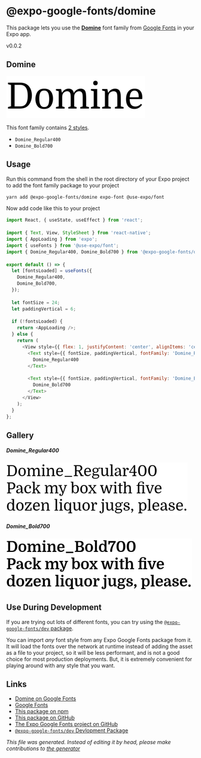 # @expo-google-fonts/domine

This package lets you use the [**Domine**](https://fonts.google.com/specimen/Domine) font family from [Google Fonts](https://fonts.google.com/) in your Expo app.

v0.0.2

## Domine

![Domine](./font-family.png)

This font family contains [2 styles](#gallery).

- `Domine_Regular400`
- `Domine_Bold700`

## Usage

Run this command from the shell in the root directory of your Expo project to add the font family package to your project
```sh
yarn add @expo-google-fonts/domine expo-font @use-expo/font
```

Now add code like this to your project
```js
import React, { useState, useEffect } from 'react';

import { Text, View, StyleSheet } from 'react-native';
import { AppLoading } from 'expo';
import { useFonts } from '@use-expo/font';
import { Domine_Regular400, Domine_Bold700 } from '@expo-google-fonts/domine';

export default () => {
  let [fontsLoaded] = useFonts({
    Domine_Regular400,
    Domine_Bold700,
  });

  let fontSize = 24;
  let paddingVertical = 6;

  if (!fontsLoaded) {
    return <AppLoading />;
  } else {
    return (
      <View style={{ flex: 1, justifyContent: 'center', alignItems: 'center' }}>
        <Text style={{ fontSize, paddingVertical, fontFamily: 'Domine_Regular400' }}>
          Domine_Regular400
        </Text>

        <Text style={{ fontSize, paddingVertical, fontFamily: 'Domine_Bold700' }}>
          Domine_Bold700
        </Text>
      </View>
    );
  }
};

```

## Gallery

##### Domine_Regular400
![Domine_Regular400](./7b5d61cb478ce2e3fd32416939a39f3b9aa118d0eb76c107195e0857c44ada1c.ttf.png)

##### Domine_Bold700
![Domine_Bold700](./5865b0de838f6cabefc862631b06e8c7e86a0b8865e9ee530819d8590dd23e6f.ttf.png)


## Use During Development

If you are trying out lots of different fonts, you can try using the [`@expo-google-fonts/dev` package](https://www.npmjs.com/package/@expo-google-fonts/dev).

You can import *any* font style from any Expo Google Fonts package from it. It will load the fonts
over the network at runtime instead of adding the asset as a file to your project, so it will be 
less performant, and is not a good choice for most production deployments. But, it is extremely convenient
for playing around with any style that you want.

## Links

- [Domine on Google Fonts](https://fonts.google.com/specimen/Domine)
- [Google Fonts](https://fonts.google.com/)
- [This package on npm](https://www.npmjs.com/package/@expo-google-fonts/domine)
- [This package on GitHub](https://github.com/expo/google-fonts/tree/master/font-packages/domine)
- [The Expo Google Fonts project on GitHub](https://github.com/expo/google-fonts)
- [`@expo-google-fonts/dev` Devlopment Package](https://github.com/expo/google-fonts/tree/master/font-packages/dev)


*This file was generated. Instead of editing it by head, please make contributions to [the generator](https://github.com/expo/google-fonts/tree/master/packages/generator)*
